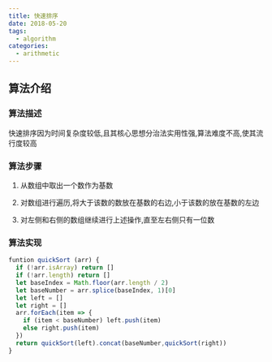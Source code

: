```yaml
---
title: 快速排序
date: 2018-05-20
tags: 
  - algorithm
categories: 
  - arithmetic
---
```

## 算法介绍

### 算法描述

快速排序因为时间复杂度较低,且其核心思想分治法实用性强,算法难度不高,使其流行度较高

### 算法步骤

1. 从数组中取出一个数作为基数

2. 对数组进行遍历,将大于该数的数放在基数的右边,小于该数的放在基数的左边

3. 对左侧和右侧的数组继续进行上述操作,直至左右侧只有一位数

### 算法实现

```javascript
funtion quickSort (arr) {
  if (!arr.isArray) return []
  if (!arr.length) return []
  let baseIndex = Math.floor(arr.length / 2)
  let baseNumber = arr.splice(baseIndex, 1)[0]
  let left = []
  let right = []
  arr.forEach(item => {
    if (item < baseNumber) left.push(item)
    else right.push(item)
  })
  return quickSort(left).concat(baseNumber,quickSort(right))
}
```